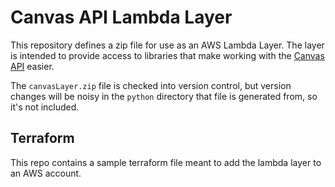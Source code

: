 # Canvas API Lambda Layer

This repository defines a zip file for use as an AWS Lambda Layer. The layer is intended to provide access to libraries that make working with the [Canvas API](https://canvas.instructure.com/doc/api/) easier.

The `canvasLayer.zip` file is checked into version control, but version changes will be noisy in the `python` directory that file is generated from, so it's not included.

## Terraform

This repo contains a sample terraform file meant to add the lambda layer to an AWS account.
